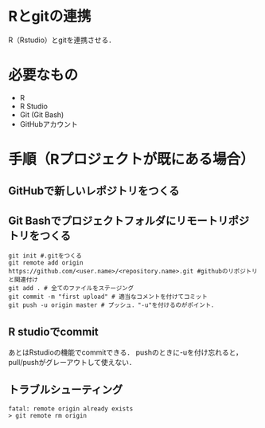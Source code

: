 Rとgitの連携
===

R（Rstudio）とgitを連携させる．

# 必要なもの
 - R
 - R Studio
 - Git (Git Bash)
 - GitHubアカウント

# 手順（Rプロジェクトが既にある場合）

## GitHubで新しいレポジトリをつくる

## Git Bashでプロジェクトフォルダにリモートリポジトリをつくる

```
git init #.gitをつくる
git remote add origin https://github.com/<user.name>/<repository.name>.git #githubのリポジトリと関連付け
git add . # 全てのファイルをステージング
git commit -m "first upload" # 適当なコメントを付けてコミット
git push -u origin master # プッシュ．"-u"を付けるのがポイント．
```

## R studioでcommit

あとはRstudioの機能でcommitできる．
pushのときに-uを付け忘れると，pull/pushがグレーアウトして使えない．

## トラブルシューティング

```
fatal: remote origin already exists
> git remote rm origin
```
